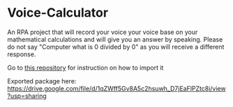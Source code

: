 # Voice-Calculator

An RPA project that will record your voice your voice base on your mathematical calculations and will give you an answer by speaking. Please do not say "Computer what is 0 divided by 0" as you will receive a different response.  

Go to <a href="https://github.com/Tony-Chau/Yubi">this repository</a> for instruction on how to import it

Exported package here: https://drive.google.com/file/d/1qZWff5Gv8A5c2hsuwh_D7jEaFlPZtc8i/view?usp=sharing
